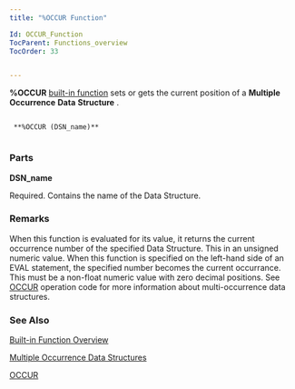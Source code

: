 ```yaml
---
title: "%OCCUR Function"

Id: OCCUR_Function
TocParent: Functions_overview
TocOrder: 33


---
```


**%OCCUR** [built-in function](Functions_overview.html) sets or gets the current position of a **Multiple** **Occurrence** **Data** **Structure** . 

```

 **%OCCUR (DSN_name)** 
        
```

### Parts

**DSN_name** 

Required. Contains the name of the Data Structure.


### Remarks
When this function is evaluated for its value, it returns the current occurrence number of the specified Data Structure. This in an unsigned numeric value. When this function is specified on the left-hand side of an EVAL statement, the specified number becomes the current occurrance. This must be a non-float numeric value with zero decimal positions. See [OCCUR](OCCUR.html) operation code for more information about multi-occurrence data structures. 

### See Also
[Built-in Function Overview](Functions_overview.html)

[Multiple Occurrence Data Structures](Mult_Occur_DS.html)

[OCCUR](OCCUR.html) 
